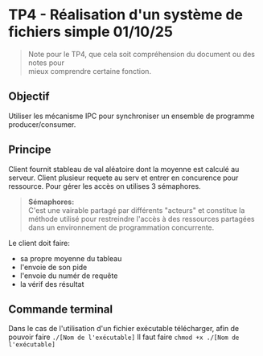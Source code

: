 # TP4 - Réalisation d'un système de fichiers simple 01/10/25
> Note pour le TP4, que cela soit compréhension du document ou des notes pour  
> mieux comprendre certaine fonction.

## Objectif
Utiliser les mécanisme IPC pour synchroniser un ensemble de programme producer/consumer.

## Principe
Client fournit stableau de val aléatoire dont la moyenne est calculé au serveur. Client plusieur requete au serv et entrer en concurence pour ressource.
Pour gérer les accès on utilises 3 sémaphores.  
> **Sémaphores:**  
> C'est une vairable partagé par différents "acteurs" et constitue la méthode utilisé pour restreindre l'accès à des ressources partagées dans un environnement de programmation concurrente.

Le client doit faire:
- sa propre moyenne du tableau
- l'envoie de son pide
- l'envoie du numér de requête
- la vérif des résultat


## Commande terminal
Dans le cas de l'utilisation d'un fichier exécutable télécharger, afin de pouvoir faire 
``` ./[Nom de l'exécutable] ```
Il faut faire 
```chmod +x ./[Nom de l'exécutable] ```